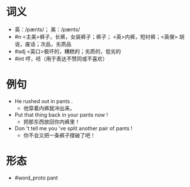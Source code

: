 # 词义
- 英：/pænts/； 美：/pænts/
- #n <主美>裤子，长裤，女装裤子；裤子； <英>内裤，短衬裤；<英俚> 胡说，废话；次品，劣质品
- #adj <英口>极坏的，糟糕的；劣质的，低劣的
- #int 哼，呸（用于表达不赞同或不喜欢）
# 例句
- He rushed out in pants .
	- 他穿着内裤就冲出来。
- Put that thing back in your pants now !
	- 把那东西放回你内裤里！
- Don 't tell me you 've split another pair of pants !
	- 你不会又把一条裤子撑破了吧！
# 形态
- #word_proto pant

